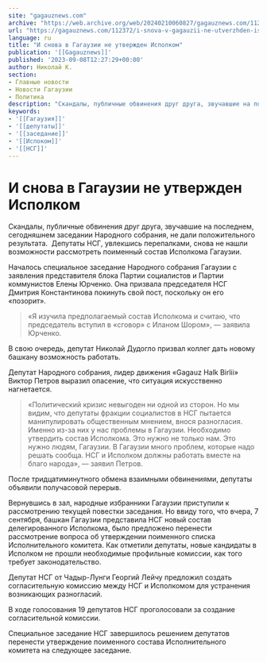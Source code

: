```yaml
---
site: "gagauznews.com"
archive: "https://web.archive.org/web/20240210060827/gagauznews.com/112372/i-snova-v-gagauzii-ne-utverzhden-ispolkom.html"
url: "https://gagauznews.com/112372/i-snova-v-gagauzii-ne-utverzhden-ispolkom.html"
language: ru
title: "И снова в Гагаузии не утвержден Исполком"
publication: '[[Gagauznews]]'
published: '2023-09-08T12:27:29+00:00'
author: Николай К.
section:
- Главные новости
- Новости Гагаузии
- Политика
description: "Скандалы, публичные обвинения друг друга, звучавшие на последнем, сегодняшнем заседании Народного собрания, не дали положительного результата. Депутаты НСГ, увлекшись перепалками, снова не нашли возможности рассмотреть поименный состав Исполкома Гагаузии. Началось специальное заседание Народного собрания Гагаузии с заявления представителя блока Партии социалистов и Партии коммунистов Елены Юрченко. Она призвала председателя НСГ Дмитрия Константинова покинуть свой пост, поскольку он его «позорит». «Я изучила предполагаемый состав Исполкома и считаю, что председатель вступил в «сговор» с Иланом Шором», — заявила Юрченко. В свою очередь, депутат Николай Дудогло призвал коллег дать новому башкану возможность работать. Депутат Народного собрания, лидер движения «Gagauz Halk Birlii» Виктор Петров […]"
keywords:
- '[[Гагаузия]]'
- '[[депутаты]]'
- '[[заседание]]'
- '[[Испоком]]'
- '[[НСГ]]'
---
```


# И снова в Гагаузии не утвержден Исполком

Скандалы, публичные обвинения друг друга, звучавшие на последнем, сегодняшнем заседании Народного собрания, не дали положительного результата.  Депутаты НСГ, увлекшись перепалками, снова не нашли возможности рассмотреть поименный состав Исполкома Гагаузии.

Началось специальное заседание Народного собрания Гагаузии с заявления представителя блока Партии социалистов и Партии коммунистов Елены Юрченко. Она призвала председателя НСГ Дмитрия Константинова покинуть свой пост, поскольку он его «позорит».

> «Я изучила предполагаемый состав Исполкома и считаю, что председатель вступил в «сговор» с Иланом Шором», — заявила Юрченко.

В свою очередь, депутат Николай Дудогло призвал коллег дать новому башкану возможность работать.

Депутат Народного собрания, лидер движения «Gagauz Halk Birlii» Виктор Петров выразил опасение, что ситуация искусственно нагнетается.

> «Политический кризис невыгоден ни одной из сторон. Но мы видим, что депутаты фракции социалистов в НСГ пытается манипулировать общественным мнением, внося разногласия. Именно из-за них у нас проблемы в Гагаузии. Необходимо утвердить состав Исполкома. Это нужно не только нам. Это нужно людям, Гагаузии. В Гагаузии много проблем, которые надо решать сообща. НСГ и Исполком должны работать вместе на благо народа», — заявил Петров.

После тридцатиминутного обмена взаимными обвинениями, депутаты объявили получасовой перерыв.

Вернувшись в зал, народные избранники Гагаузии приступили к рассмотрению текущей повестки заседания. Но ввиду того, что вчера, 7 сентября, башкан Гагаузии представила НСГ новый состав делегированного Исполкома, было предложено перенести рассмотрение вопроса об утверждении поименного списка Исполнительного комитета. Как отметили депутаты, новые кандидаты в Исполком не прошли необходимые профильные комиссии, как того требует законодательство.

Депутат НСГ от Чадыр-Лунги Георгий Лейчу предложил создать согласительную комиссию между НСГ и Исполкомом для устранения возникающих разногласий.

В ходе голосования 19 депутатов НСГ проголосовали за создание согласительной комиссии.

Специальное заседание НСГ завершилось решением депутатов перенести утверждение поименного состава Исполнительного комитета на следующее заседание.